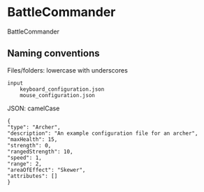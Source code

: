 # BattleCommander
BattleCommander

## Naming conventions
Files/folders: lowercase with underscores

    input
        keyboard_configuration.json
        mouse_configuration.json

JSON: camelCase

    {
    "type": "Archer",
    "description": "An example configuration file for an archer",
    "maxHealth": 15,
    "strength": 0,
    "rangedStrength": 10,
    "speed": 1,
    "range": 2,
    "areaOfEffect": "Skewer",
    "attributes": []
    }
